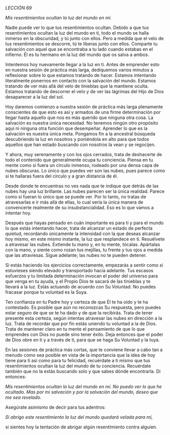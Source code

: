 *LECCIÓN 69*

*Mis resentimientos ocultan la luz del mundo en mí.*

Nadie puede ver lo que tus resentimientos ocultan. Debido a que tus resentimientos ocultan la luz del mundo en ti, todo el mundo se halla inmerso en la obscuridad, y tú junto con ellos. Pero a medida que el velo de tus resentimientos se descorre, tú te liberas junto con ellos. Comparte tu salvación con aquel que se encontraba a tu lado cuando estabas en el infierno. Él es tu hermano en la luz del mundo que os salva a ambos.

Intentemos hoy nuevamente llegar a la luz en ti. Antes de emprender esto en nuestra sesión de práctica más larga, dediquemos varios minutos a reflexionar sobre lo que estamos tratando de hacer. Estamos intentando literalmente ponernos en contacto con la salvación del mundo. Estamos tratando de ver más allá del velo de tinieblas que la mantiene oculta. Estamos tratando de descorrer el velo y de ver las lágrimas del Hijo de Dios desaparecer a la luz del sol.

Hoy daremos comienzo a nuestra sesión de práctica más larga plenamente conscientes de que esto es así y armados de una firme determinación por llegar hasta aquello que nos es más querido que ninguna otra cosa. La salvación es nuestra única necesidad. No tenemos ningún otro propósito aquí ni ninguna otra función que desempeñar. Aprender lo que es la salvación es nuestra única meta. Pongamos fin a la ancestral búsqueda descubriendo la luz en nosotros y poniéndola en alto para que todos aquellos que han estado buscando con nosotros la vean y se regocijen.

Y ahora, muy serenamente y con los ojos cerrados, trata de deshacerte de todo el contenido que generalmente ocupa tu conciencia. Piensa en tu mente como si fuera un círculo inmenso, rodeado por una densa capa de nubes obscuras. Lo único que puedes ver son las nubes, pues parece como si te hallaras fuera del círculo y a gran distancia de él.

Desde donde te encuentras no ves nada que te indique que detrás de las nubes hay una luz brillante. Las nubes parecen ser la única realidad. Parece como si fueran lo único que se puede ver. Por lo tanto, no tratas de atravesarlas e ir más allá de ellas, lo cual sería la única manera de convencerte realmente de su insubstancialidad. Eso es lo que vamos a intentar hoy.

Después que hayas pensado en cuán importante es para ti y para el mundo lo que estás intentando hacer, trata de alcanzar un estado de perfecta quietud, recordando únicamente la intensidad con la que deseas alcanzar hoy mismo, en este mismo instante, la luz que resplandece en ti. Resuélvete a atravesar las nubes. Extiende tu mano y, en tu mente, tócalas. Apártalas con la mano, y siente como rozan tus mejillas, tu frente y tus ojos a medida que las atraviesas. Sigue adelante; las nubes no te pueden detener.

Si estás haciendo los ejercicios correctamente, empezarás a sentir como si estuvieses siendo elevado y transportado hacia adelante. Tus escasos esfuerzos y tu limitada determinación invocan el poder del universo para que venga en tu ayuda, y el Propio Dios te sacará de las tinieblas y te llevará a la luz. Estás actuando de acuerdo con Su Voluntad. No puedes fracasar porque tu voluntad es la Suya.

Ten confianza en tu Padre hoy y certeza de que Él te ha oído y te ha contestado. Es posible que aún no reconozcas Su respuesta, pero puedes estar seguro de que se te ha dado y de que la recibirás. Trata de tener presente esta certeza, según intentas atravesar las nubes en dirección a la luz. Trata de recordar que por fin estás uniendo tu voluntad a la de Dios. Trata de mantener claro en tu mente el pensamiento de que lo que emprendes con Dios no puede sino tener éxito. Deja entonces que el poder de Dios obre en ti y a través de ti, para que se haga Su Voluntad y la tuya.

En las sesiones de práctica más cortas, que te conviene llevar a cabo tan a menudo como sea posible en vista de la importancia que la idea de hoy tiene para ti así como para tu felicidad, recuérdate a ti mismo que tus resentimientos ocultan la luz del mundo de tu conciencia. Recuérdate también que no la estás buscando solo y que sabes dónde encontrarla. Di entonces:

_Mis resentimientos ocultan la luz del mundo en mí. No puedo ver lo que he ocultado. Mas por mi salvación y por la salvación del mundo, deseo que me sea revelado._

Asegúrate asimismo de decir para tus adentros:

_Si abrigo este resentimiento la luz del mundo quedará velada para mí,_

si sientes hoy la tentación de abrigar algún resentimiento contra alguien.